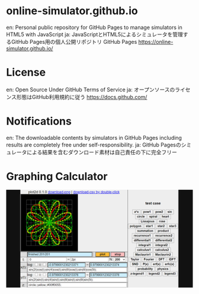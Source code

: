# online-simulator.github.io
en: Personal public repository for GitHub Pages to manage simulators in HTML5 with JavaScript
ja: JavaScriptとHTML5によるシミュレータを管理するGitHub Pages用の個人公開リポジトリ
GitHub Pages
https://online-simulator.github.io/

# License
en: Open Source Under GitHub Terms of Service
ja: オープンソースのライセンス形態はGitHub利用規約に従う
https://docs.github.com/

# Notifications
en: The downloadable contents by simulators in GitHub Pages including results are completely free under self-responsibility.
ja: GitHub Pagesのシミュレータによる結果を含むダウンロード素材は自己責任の下に完全フリー

# Graphing Calculator
![](/02_calc_graphing/img/02_calc_graphing.png)
